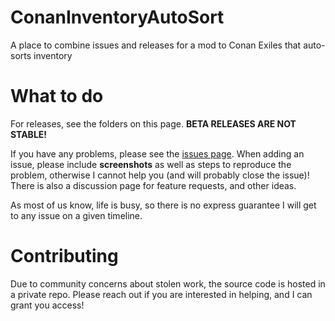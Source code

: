 # ConanInventoryAutoSort
A place to combine issues and releases for a mod to Conan Exiles that auto-sorts inventory

# What to do
For releases, see the folders on this page.
**BETA RELEASES ARE NOT STABLE!**

If you have any problems, please see the [issues page](../../issues).
When adding an issue, please include **screenshots** as well as steps to reproduce the problem, otherwise I cannot help you (and will probably close the issue)!
There is also a discussion page for feature requests, and other ideas.

As most of us know, life is busy, so there is no express guarantee I will get to any issue on a given timeline.

# Contributing
Due to community concerns about stolen work, the source code is hosted in a private repo.
Please reach out if you are interested in helping, and I can grant you access!
